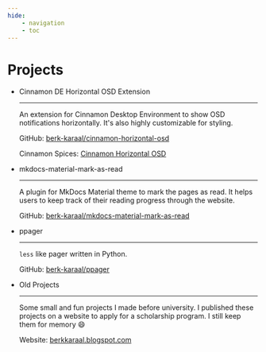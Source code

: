 ```yaml
---
hide:
    - navigation
    - toc
---
```


<style>
.md-content__button.md-icon {
  display: none !important;
}
</style>

# Projects

<div class="grid cards" markdown>

-   Cinnamon DE Horizontal OSD Extension

    ---

    An extension for Cinnamon Desktop Environment to show OSD notifications horizontally. It's also
    highly customizable for styling.

    GitHub:
    [berk-karaal/cinnamon-horizontal-osd](https://github.com/berk-karaal/cinnamon-horizontal-osd)

    Cinnamon Spices:
    [Cinnamon Horizontal OSD](https://cinnamon-spices.linuxmint.com/extensions/view/93)

-   mkdocs-material-mark-as-read

    ---

    A plugin for MkDocs Material theme to mark the pages as read. It helps users to keep track of
    their reading progress through the website.

    GitHub:
    [berk-karaal/mkdocs-material-mark-as-read](https://github.com/berk-karaal/mkdocs-material-mark-as-read)

-   ppager

    ---

    `less` like pager written in Python.

    GitHub: [berk-karaal/ppager](https://github.com/berk-karaal/ppager) 

-   Old Projects

    ---

    Some small and fun projects I made before university. I published these projects on a website to
    apply for a scholarship program. I still keep them for memory :smile:

    Website: [berkkaraal.blogspot.com](https://berkkaraal.blogspot.com)


</div>